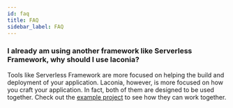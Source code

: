 ```yaml
---
id: faq
title: FAQ
sidebar_label: FAQ
---
```


### I already am using another framework like Serverless Framework, why should I use laconia?

Tools like Serverless Framework are more focused on helping the build and
deployment of your application. Laconia, however, is more focused on how you
craft your application. In fact, both of them are designed to be used together.
Check out the [example project](examples) to see how they can work together.

